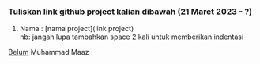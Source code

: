 ### **Tuliskan link github project kalian dibawah (21 Maret 2023 - ?)**  

1. Nama : [nama project](link project)  
nb: jangan lupa tambahkan space 2 kali untuk memberikan indentasi  


[Belum](https://github.com/maazshakeel/skl-2) Muhammad Maaz
